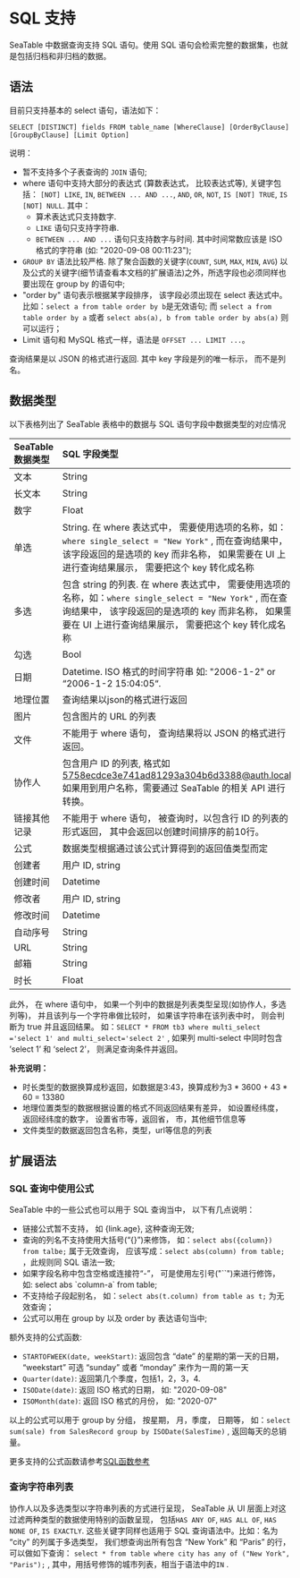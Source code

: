 # SQL 支持

SeaTable 中数据查询支持 SQL 语句。使用 SQL 语句会检索完整的数据集，也就是包括归档和非归档的数据。

## 语法

目前只支持基本的 select 语句，语法如下：

```
SELECT [DISTINCT] fields FROM table_name [WhereClause] [OrderByClause] [GroupByClause] [Limit Option]
```

说明：

* 暂不支持多个子表查询的 `JOIN` 语句;
* where 语句中支持大部分的表达式 (算数表达式， 比较表达式等), 关键字包括： `[NOT] LIKE`, `IN`, `BETWEEN ... AND ...`, `AND`, `OR`, `NOT`, `IS [NOT] TRUE`, `IS [NOT] NULL`. 其中：
  * 算术表达式只支持数字.
  * `LIKE` 语句只支持字符串.
  * `BETWEEN ... AND ...` 语句只支持数字与时间. 其中时间常数应该是 ISO 格式的字符串 (如:  "2020-09-08 00:11:23");
* `GROUP BY` 语法比较严格. 除了聚合函数的关键字(`COUNT`, `SUM`, `MAX`, `MIN`, `AVG`) 以及公式的关键字(细节请查看本文档的扩展语法)之外，所选字段也必须同样也要出现在 group by 的语句中;
* "order by" 语句表示根据某字段排序， 该字段必须出现在 select 表达式中。比如：`select a from table order by b`是无效语句; 而 `select a from table order by a` 或者 `select abs(a), b from table order by abs(a)` 则可以运行；
* Limit 语句和 MySQL 格式一样，语法是 `OFFSET ... LIMIT ...`。

查询结果是以 JSON 的格式进行返回. 其中 key 字段是列的唯一标示， 而不是列名。

## 数据类型

以下表格列出了 SeaTable 表格中的数据与 SQL 语句字段中数据类型的对应情况

| SeaTable 数据类型 | SQL 字段类型                                                 |
| :---------------- | :----------------------------------------------------------- |
| 文本              | String                                                       |
| 长文本            | String                                                       |
| 数字              | Float                                                        |
| 单选              | String.  在 where 表达式中， 需要使用选项的名称，如：`where single_select = "New York"` , 而在查询结果中， 该字段返回的是选项的 key 而非名称， 如果需要在 UI 上进行查询结果展示， 需要把这个 key 转化成名称 |
| 多选              | 包含 string 的列表. 在 where 表达式中， 需要使用选项的名称，如：`where single_select = "New York"` , 而在查询结果中， 该字段返回的是选项的 key 而非名称， 如果需要在 UI 上进行查询结果展示， 需要把这个 key 转化成名称 |
| 勾选              | Bool                                                         |
| 日期              | Datetime. ISO 格式的时间字符串 如:  "2006-1-2" or “2006-1-2 15:04:05“. |
| 地理位置          | 查询结果以json的格式进行返回                                 |
| 图片              | 包含图片的 URL 的列表                                        |
| 文件              | 不能用于 where 语句， 查询结果将以 JSON 的格式进行返回。     |
| 协作人            | 包含用户 ID 的列表, 格式如 5758ecdce3e741ad81293a304b6d3388@auth.local, 如果用到用户名称，需要通过 SeaTable 的相关 API 进行转换。 |
| 链接其他记录      | 不能用于 where 语句， 被查询时，以包含行 ID 的列表的形式返回， 其中会返回以创建时间排序的前10行。 |
| 公式              | 数据类型根据通过该公式计算得到的返回值类型而定               |
| 创建者            | 用户 ID, string                                              |
| 创建时间          | Datetime                                                     |
| 修改者            | 用户 ID, string                                              |
| 修改时间          | Datetime                                                     |
| 自动序号          | String                                                       |
| URL               | String                                                       |
| 邮箱              | String                                                       |
| 时长                | Float                                                        |

此外， 在 where 语句中， 如果一个列中的数据是列表类型呈现(如协作人，多选列等)， 并且该列与一个字符串做比较时， 如果该字符串在该列表中时， 则会判断为 true 并且返回结果。 如：`SELECT * FROM tb3 where multi_select ='select 1' and multi_select='select 2'` , 如果列 multi-select 中同时包含 ’select 1’ 和 ‘select 2’， 则满足查询条件并返回。

**补充说明：**

* 时长类型的数据换算成秒返回，如数据是3:43，换算成秒为3 * 3600 + 43 * 60 = 13380
* 地理位置类型的数据根据设置的格式不同返回结果有差异， 如设置经纬度， 返回经纬度的数字， 设置省市等，返回省， 市，其他细节信息等
* 文件类型的数据返回包含名称，类型，url等信息的列表

## 扩展语法

### SQL 查询中使用公式

 SeaTable 中的一些公式也可以用于 SQL 查询当中， 以下有几点说明：

* 链接公式暂不支持， 如 {link.age}, 这种查询无效;
* 查询的列名不支持使用大括号(“{}”)来修饰， 如：`select abs({column}) from talbe;` 属于无效查询， 应该写成：`select abs(column) from table;` ，此规则同 SQL 语法一致;
* 如果字段名称中包含空格或连接符“-”， 可是使用左引号("\`\`")来进行修饰， 如: select abs \`column-a\` from table;
* 不支持给子段起别名， 如：`select abs(t.column) from table as t;` 为无效查询；
* 公式可以用在 group by 以及 order by 表达语句当中;

额外支持的公式函数:

* `STARTOFWEEK(date, weekStart)`: 返回包含 “date” 的星期的第一天的日期， “weekstart” 可选 “sunday” 或者 “monday” 来作为一周的第一天
* `Quarter(date)`: 返回第几个季度，包括1，2，3，4.
* `ISODate(date)`: 返回 ISO 格式的日期， 如: "2020-09-08"
* `ISOMonth(date)`: 返回 ISO 格式的月份， 如: "2020-07"

以上的公式可以用于 group by 分组， 按星期， 月，季度，  日期等， 如：`select sum(sale) from SalesRecord group by ISODate(SalesTime)` , 返回每天的总销量。

更多支持的公式函数请参考[SQL函数参考](function.md)

### 查询字符串列表

协作人以及多选类型以字符串列表的方式进行呈现， SeaTable 从 UI 层面上对这过滤两种类型的数据使用特别的函数呈现， 包括`HAS ANY OF`, `HAS ALL OF`, `HAS NONE OF`, `IS EXACTLY`.  这些关键字同样也适用于 SQL 查询语法中。比如：名为 “city” 的列属于多选类型， 我们想查询出所有包含 “New York” 和  “Paris” 的行， 可以做如下查询： `select * from table where city has any of ("New York", "Paris");` , 其中，用括号修饰的城市列表，相当于语法中的`IN` .

